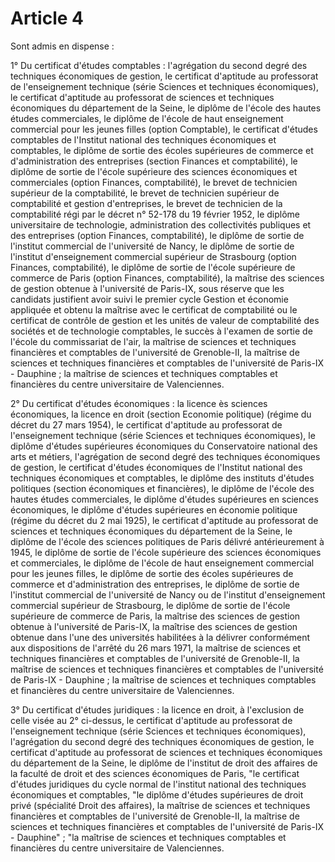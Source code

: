 # Article 4

Sont admis en dispense :

1° Du certificat d'études comptables : l'agrégation du second degré des techniques économiques de gestion, le certificat d'aptitude au professorat de l'enseignement technique (série Sciences et techniques économiques), le certificat d'aptitude au professorat de sciences et techniques économiques du département de la Seine, le diplôme de l'école des hautes études commerciales, le diplôme de l'école de haut enseignement commercial pour les jeunes filles (option Comptable), le certificat d'études comptables de l'Institut national des techniques économiques et comptables, le diplôme de sortie des écoles supérieures de commerce et d'administration des entreprises (section Finances et comptabilité), le diplôme de sortie de l'école supérieure des sciences économiques et commerciales (option Finances, comptabilité), le brevet de technicien supérieur de la comptabilité, le brevet de technicien supérieur de comptabilité et gestion d'entreprises, le brevet de technicien de la comptabilité régi par le décret n° 52-178 du 19 février 1952, le diplôme universitaire de technologie, administration des collectivités publiques et des entreprises (option Finances, comptabilité), le diplôme de sortie de l'institut commercial de l'université de Nancy, le diplôme de sortie de l'institut d'enseignement commercial supérieur de Strasbourg (option Finances, comptabilité), le diplôme de sortie de l'école supérieure de commerce de Paris (option Finances, comptabilité), la maîtrise des sciences de gestion obtenue à l'université de Paris-IX, sous réserve que les candidats justifient avoir suivi le premier cycle Gestion et économie appliquée et obtenu la maîtrise avec le certificat de comptabilité ou le certificat de contrôle de gestion et les unités de valeur de comptabilité des sociétés et de technologie comptables, le succès à l'examen de sortie de l'école du commissariat de l'air, la maîtrise de sciences et techniques financières et comptables de l'université de Grenoble-II, la maîtrise de sciences et techniques financières et comptables de l'université de Paris-IX - Dauphine ; la maîtrise de sciences et techniques comptables et financières du centre universitaire de Valenciennes.

2° Du certificat d'études économiques : la licence ès sciences économiques, la licence en droit (section Economie politique) (régime du décret du 27 mars 1954), le certificat d'aptitude au professorat de l'enseignement technique (série Sciences et techniques économiques), le diplôme d'études supérieures économiques du Conservatoire national des arts et métiers, l'agrégation de second degré des techniques économiques de gestion, le certificat d'études économiques de l'Institut national des techniques économiques et comptables, le diplôme des instituts d'études politiques (section économiques et financières), le diplôme de l'école des hautes études commerciales, le diplôme d'études supérieures en sciences économiques, le diplôme d'études supérieures en économie politique (régime du décret du 2 mai 1925), le certificat d'aptitude au professorat de sciences et techniques économiques du département de la Seine, le diplôme de l'école des sciences politiques de Paris délivré antérieurement à 1945, le diplôme de sortie de l'école supérieure des sciences économiques et commerciales, le diplôme de l'école de haut enseignement commercial pour les jeunes filles, le diplôme de sortie des écoles supérieures de commerce et d'administration des entreprises, le diplôme de sortie de l'institut commercial de l'université de Nancy ou de l'institut d'enseignement commercial supérieur de Strasbourg, le diplôme de sortie de l'école supérieure de commerce de Paris, la maîtrise des sciences de gestion obtenue à l'université de Paris-IX, la maîtrise des sciences de gestion obtenue dans l'une des universités habilitées à la délivrer conformément aux dispositions de l'arrêté du 26 mars 1971, la maîtrise de sciences et techniques financières et comptables de l'université de Grenoble-II, la maîtrise de sciences et techniques financières et comptables de l'université de Paris-IX - Dauphine ; la maîtrise de sciences et techniques comptables et financières du centre universitaire de Valenciennes.

3° Du certificat d'études juridiques : la licence en droit, à l'exclusion de celle visée au 2° ci-dessus, le certificat d'aptitude au professorat de l'enseignement technique (série Sciences et techniques économiques), l'agrégation du second degré des techniques économiques de gestion, le certificat d'aptitude au professorat de sciences et techniques économiques du département de la Seine, le diplôme de l'institut de droit des affaires de la faculté de droit et des sciences économiques de Paris, "le certificat d'études juridiques du cycle normal de l'institut national des techniques économiques et comptables, "le diplôme d'études supérieures de droit privé (spécialité Droit des affaires), la maîtrise de sciences et techniques financières et comptables de l'université de Grenoble-II, la maîtrise de sciences et techniques financières et comptables de l'université de Paris-IX - Dauphine" ; "la maîtrise de sciences et techniques comptables et financières du centre universitaire de Valenciennes.
